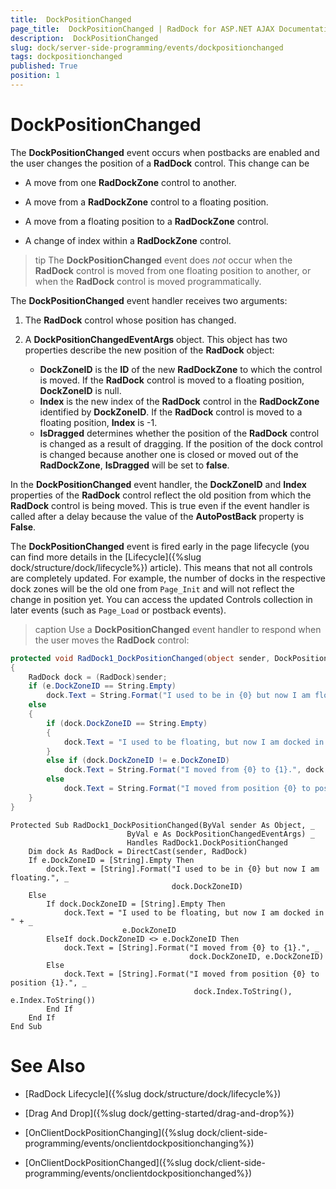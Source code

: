 ```yaml
---
title:  DockPositionChanged
page_title:  DockPositionChanged | RadDock for ASP.NET AJAX Documentation
description:  DockPositionChanged
slug: dock/server-side-programming/events/dockpositionchanged
tags: dockpositionchanged
published: True
position: 1
---
```


#  DockPositionChanged



The **DockPositionChanged** event occurs when postbacks are enabled and the user changes the position of a **RadDock** control. This change can be

* A move from one **RadDockZone** control to another.

* A move from a **RadDockZone** control to a floating position.

* A move from a floating position to a **RadDockZone** control.

* A change of index within a **RadDockZone** control.

>tip The **DockPositionChanged** event does *not* occur when the **RadDock** control is moved from one floating position to another, or when the **RadDock** control is moved programmatically.


The **DockPositionChanged** event handler receives two arguments:

1. The **RadDock** control whose position has changed.

1. A **DockPositionChangedEventArgs** object. This object has two properties describe the new position of the **RadDock** object:
	* **DockZoneID** is the **ID** of the new **RadDockZone** to which the control is moved. If the **RadDock** control is moved to a floating position, **DockZoneID** is null.
	* **Index** is the new index of the **RadDock** control in the **RadDockZone** identified by **DockZoneID**. If the **RadDock** control is moved to a floating position, **Index** is -1.
	* **IsDragged** determines whether the position of the **RadDock** control is changed as a result of dragging. If the position of the dock control is changed because another one is closed or moved out of the **RadDockZone**, **IsDragged** will be set to **false**.

In the **DockPositionChanged** event handler, the **DockZoneID** and **Index** properties of the **RadDock** control reflect the old position from which the **RadDock** control is being moved. This is true even if the event handler is called after a delay because the value of the **AutoPostBack** property is **False**.

The **DockPositionChanged** event is fired early in the page lifecycle (you can find more details in the [Lifecycle]({%slug dock/structure/dock/lifecycle%}) article). This means that not all controls are completely updated. For example, the number of docks in the respective dock zones will be the old one from `Page_Init` and will not reflect the change in position yet. You can access the updated Controls collection in later events (such as `Page_Load` or postback events).


>caption Use a **DockPositionChanged** event handler to respond when the user moves the **RadDock** control:

````C#
protected void RadDock1_DockPositionChanged(object sender, DockPositionChangedEventArgs e)
{
    RadDock dock = (RadDock)sender;
    if (e.DockZoneID == String.Empty)
        dock.Text = String.Format("I used to be in {0} but now I am floating.", dock.DockZoneID);
    else
    {
        if (dock.DockZoneID == String.Empty)
        {
            dock.Text = "I used to be floating, but now I am docked in " + e.DockZoneID;
        }
        else if (dock.DockZoneID != e.DockZoneID)
            dock.Text = String.Format("I moved from {0} to {1}.", dock.DockZoneID, e.DockZoneID);
        else
            dock.Text = String.Format("I moved from position {0} to position {1}." + dock.Index.ToString(), e.Index.ToString());
    }
}
````
````VB     
Protected Sub RadDock1_DockPositionChanged(ByVal sender As Object, _
                          ByVal e As DockPositionChangedEventArgs) _
                          Handles RadDock1.DockPositionChanged
    Dim dock As RadDock = DirectCast(sender, RadDock)
    If e.DockZoneID = [String].Empty Then
        dock.Text = [String].Format("I used to be in {0} but now I am floating.", _
                                    dock.DockZoneID)
    Else
        If dock.DockZoneID = [String].Empty Then
            dock.Text = "I used to be floating, but now I am docked in " + _
                         e.DockZoneID
        ElseIf dock.DockZoneID <> e.DockZoneID Then
            dock.Text = [String].Format("I moved from {0} to {1}.", _
                                        dock.DockZoneID, e.DockZoneID)
        Else
            dock.Text = [String].Format("I moved from position {0} to position {1}.", _
                                         dock.Index.ToString(), e.Index.ToString())
        End If
    End If
End Sub
````


# See Also

 * [RadDock Lifecycle]({%slug dock/structure/dock/lifecycle%})

 * [Drag And Drop]({%slug dock/getting-started/drag-and-drop%})

 * [OnClientDockPositionChanging]({%slug dock/client-side-programming/events/onclientdockpositionchanging%})

 * [OnClientDockPositionChanged]({%slug dock/client-side-programming/events/onclientdockpositionchanged%})
